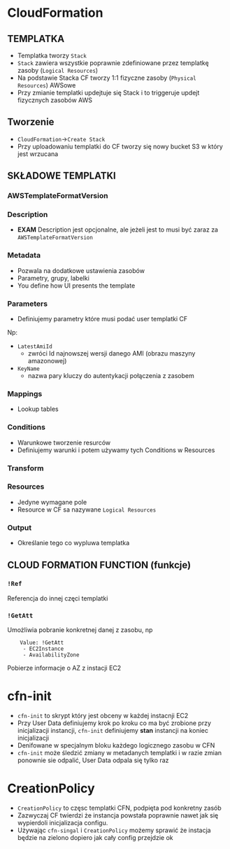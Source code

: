 # CloudFormation

## TEMPLATKA
- Templatka tworzy `Stack` 
- `Stack` zawiera wszystkie poprawnie zdefiniowane przez templatkę zasoby (`Logical Resources`)
- Na podstawie Stacka CF tworzy 1:1 fizyczne zasoby (`Physical Resources`) AWSowe
- Przy zmianie templatki updejtuje się Stack i to triggeruje updejt fizycznych zasobów AWS

## Tworzenie
- `CloudFormation`->`Create Stack`
- Przy uploadowaniu templatki do CF tworzy się nowy bucket S3 w który jest wrzucana

## SKŁADOWE TEMPLATKI 

### AWSTemplateFormatVersion

### Description
- **EXAM** Description jest opcjonalne, ale jeżeli jest to musi być zaraz za `AWSTemplateFormatVersion`

### Metadata
- Pozwala na dodatkowe ustawienia zasobów
- Parametry, grupy, labelki
- You define how UI presents the template

### Parameters
- Definiujemy parametry które musi podać user templatki CF

Np: 
- `LatestAmiId`	
	- zwróci Id najnowszej wersji danego AMI (obrazu maszyny amazonowej)
- `KeyName`
	- nazwa pary kluczy do autentykacji połączenia z zasobem

### Mappings
-	Lookup tables

### Conditions
- Warunkowe tworzenie resurców
- Definiujemy warunki i potem używamy tych Conditions w Resources

### Transform

### Resources
- Jedyne wymagane pole
- Resource w CF sa nazywane `Logical Resources`

### Output
- Określanie tego co wypluwa templatka


## CLOUD FORMATION FUNCTION (funkcje)

### `!Ref`
Referencja do innej częci templatki

### `!GetAtt`
Umożliwia pobranie konkretnej danej z zasobu, np
```
	Value: !GetAtt
	 - EC2Instance
	 - AvailabilityZone
```
Pobierze informacje o AZ z instacji EC2

# cfn-init
- `cfn-init` to skrypt który jest obceny w każdej instacnji EC2
- Przy User Data definiujemy krok po kroku co ma być zrobione przy inicjalizacji instancji, `cfn-init` definiujemy __stan__ instancji na koniec inicjalizacji
- Denifowane w specjalnym bloku każdego logicznego zasobu w CFN
- `cfn-init` może śledzić zmiany w metadanych templatki i w razie zmian ponownie sie odpalić, User Data odpala się tylko raz

# CreationPolicy
- `CreationPolicy` to częsc templatki CFN, podpięta pod konkretny zasób
- Zazwyczaj CF twierdzi że instancja powstała poprawnie nawet jak się wypierdoli inicjalizacja configu.
- Używając `cfn-singal` i `CreationPolicy` możemy sprawić że instacja będzie na zielono dopiero jak cały config przejdzie ok

